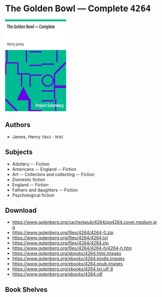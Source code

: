 # The Golden Bowl — Complete <kbd>4264</kbd>

![](./cover.medium.jpg "")

## Authors


 - James, Henry <small>(1843 - 1916)</small>

## Subjects


 - Adultery -- Fiction
 - Americans -- England -- Fiction
 - Art -- Collectors and collecting -- Fiction
 - Domestic fiction
 - England -- Fiction
 - Fathers and daughters -- Fiction
 - Psychological fiction

## Download


 - https://www.gutenberg.org/cache/epub/4264/pg4264.cover.medium.jpg
 - https://www.gutenberg.org/files/4264/4264-0.zip
 - https://www.gutenberg.org/files/4264/4264.txt
 - https://www.gutenberg.org/files/4264/4264.zip
 - https://www.gutenberg.org/files/4264/4264-h/4264-h.htm
 - https://www.gutenberg.org/ebooks/4264.html.images
 - https://www.gutenberg.org/ebooks/4264.kindle.images
 - https://www.gutenberg.org/ebooks/4264.epub.images
 - https://www.gutenberg.org/ebooks/4264.txt.utf-8
 - https://www.gutenberg.org/ebooks/4264.rdf

## Book Shelves


